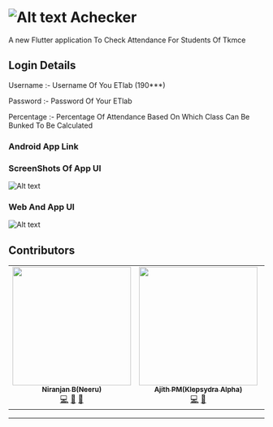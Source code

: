 # ![Alt text](https://github.com/Dinoy-Raj/anonymousapp/blob/main/assets/xx.png) Achecker

A new Flutter application To Check Attendance For Students Of Tkmce 




## Login Details

Username :- Username Of You ETlab (190***)

Password :- Password Of Your ETlab

Percentage :- Percentage Of Attendance Based On Which Class Can Be Bunked To Be Calculated


### Android App Link 


### ScreenShots Of App UI


![Alt text](https://github.com/Dinoy-Raj/anonymousapp/blob/main/assets/fd.png)    



### Web And App UI



![Alt text](https://github.com/Dinoy-Raj/anonymousapp/blob/main/assets/gf.png) 










## Contributors


<table>
  <tr>
    <td align="center"><a href="https://github.com/niranjanneeru"><img src="https://avatars1.githubusercontent.com/u/48713926?s=400&u=a473cb9bbbc98506ae6b55ccd2b45cfdc941d517&v=4" width="233px;" alt=""/><br /><sub><b>Niranjan B(Neeru)</b></sub></a><br /><a href="https://github.com/niranjanneeru/Corvid-19-Tracker/commits?author=niranjanneeru" title="Code">💻</a> <a href="https://github.com/niranjanneeru/Corvid-19-Tracker/commits?author=niranjanneeru" title="Documentation">📖</a> <a href="#maintenance-niranjanneeru" title="Maintenance">🚧</a></td>
    <td align="center"><a href="https://github.com/AJITH-klepsydra"><img src="https://avatars3.githubusercontent.com/u/62293152?s=400&v=4" width="233px;" alt=""/><br /><sub><b>Ajith PM(Klepsydra Alpha)</b></sub></a><br /><a href="https://github.com/Niranjanprof/Corvid-19-Tracker/commits?author=AJITH-klepsydra" title="Code">💻</a> <a href="https://github.com/Niranjanprof/Corvid-19-Tracker/commits?author=AJITH-klepsydra" title="Documentation">📖</a></td>
  <td align="center"><a href="https://github.com/Dinoy-Raj"><img src="https://avatars2.githubusercontent.com/u/62199728?s=400&u=ec49e70797755f5091bcc1cd3ee60f5faaec91b6&v=4" width="233px;" alt=""/><br /><sub><b>Dinoy Raj
(Raj)</b></sub></a><br /><a href="https://github.com/Dinoy-Raj" title="Logo Designer">📊</a></td>
  </tr>

</table>

---



